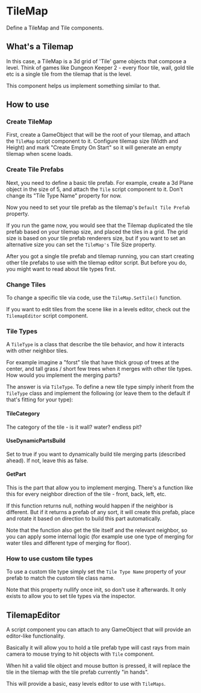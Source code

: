# TileMap

Define a TileMap and Tile components.

## What's a Tilemap

In this case, a TileMap is a 3d grid of 'Tile' game objects that compose a level. Think of games like Dungeon Keeper 2 - every floor tile, wall, gold tile etc is a single tile from the tilemap that is the level.

This component helps us implement something similar to that.

## How to use

### Create TileMap

First, create a GameObject that will be the root of your tilemap, and attach the ```TileMap``` script component to it.
Configure tilemap size (Width and Height) and mark "Create Empty On Start" so it will generate an empty tilemap when scene loads.

### Create Tile Prefabs

Next, you need to define a basic tile prefab. For example, create a 3d Plane object in the size of 5, and attach the ```Tile``` script component to it.
Don't change its "Tile Type Name" property for now.

Now you need to set your tile prefab as the tilemap's ```Default Tile Prefab``` property.

If you run the game now, you would see that the Tilemap duplicated the tile prefab based on your tilemap size, and placed the tiles in a grid. The grid size is based on your tile prefab renderers size, but if you want to set an alternative size you can set the ```TileMap's``` Tile Size property.

After you got a single tile prefab and tilemap running, you can start creating other tile prefabs to use with the tilemap editor script. 
But before you do, you might want to read about tile types first.

### Change Tiles

To change a specific tile via code, use the ```TileMap.SetTile()``` function.

If you want to edit tiles from the scene like in a levels editor, check out the ```TilemapEditor``` script component.

### Tile Types

A ```TileType``` is a class that describe the tile behavior, and how it interacts with other neighbor tiles.

For example imagine a "forst" tile that have thick group of trees at the center, and tall grass / short few trees when it merges with other tile types. How would you implement the merging parts?

The answer is via ```TileType```. To define a new tile type simply inherit from the ```TileType``` class and implement the following (or leave them to the default if that's fitting for your type):

#### TileCategory

The category of the tile - is it wall? water? endless pit?

#### UseDynamicPartsBuild

Set to true if you want to dynamically build tile merging parts (described ahead). If not, leave this as false.

#### Get<xxx>Part

This is the part that allow you to implement merging. There's a function like this for every neighbor direction of the tile - front, back, left, etc.

If this function returns null, nothing would happen if the neighbor is different. But if it returns a prefab of any sort, it will create this prefab, place and rotate it based on direction to build this part automatically.

Note that the function also get the tile itself and the relevant neighbor, so you can apply some internal logic (for example use one type of merging for water tiles and different type of merging for floor).

### How to use custom tile types

To use a custom tile type simply set the ```Tile Type Name``` property of your prefab to match the custom tile class name.

Note that this property nullify once init, so don't use it afterwards. It only exists to allow you to set tile types via the inspector.


## TilemapEditor

A script component you can attach to any GameObject that will provide an editor-like functionality.

Basically it will allow you to hold a tile prefab type will cast rays from main camera to mouse trying to hit objects with ```Tile``` component.

When hit a valid tile object and mouse button is pressed, it will replace the tile in the tilemap with the tile prefab currently "in hands".

This will provide a basic, easy levels editor to use with ```TileMaps```.